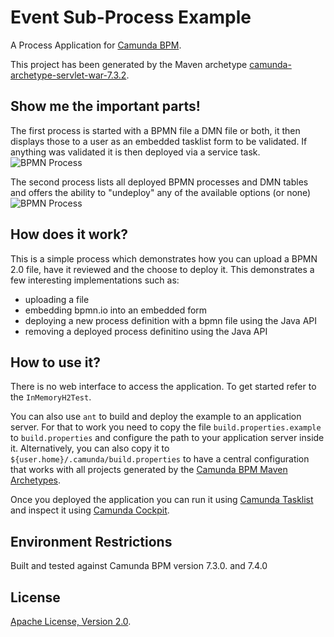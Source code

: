 # Event Sub-Process Example
A Process Application for [Camunda BPM](http://docs.camunda.org).

This project has been generated by the Maven archetype
[camunda-archetype-servlet-war-7.3.2](https://docs.camunda.org/manual/latest/user-guide/process-applications/maven-archetypes/).

## Show me the important parts!
The first process is started with a BPMN file a DMN file or both, it then displays those to a user as an embedded tasklist form to be validated.
If anything was validated it is then deployed via a service task. 
![BPMN Process](src/main/resources/process.svg)

The second process lists all deployed BPMN processes and DMN tables and offers the ability to "undeploy" any of the available options (or none)
![BPMN Process](src/main/resources/remove-deployment.svg)

## How does it work?
This is a simple process which demonstrates how you can upload a BPMN 2.0 file, have it reviewed and the choose to deploy it. 
This demonstrates a few interesting implementations such as:

+ uploading a file
+ embedding bpmn.io into an embedded form
+ deploying a new process definition with a bpmn file using the Java API
+ removing a deployed process definitino using the Java API


## How to use it?
There is no web interface to access the application.
To get started refer to the `InMemoryH2Test`.

You can also use `ant` to build and deploy the example to an application server.
For that to work you need to copy the file `build.properties.example` to `build.properties`
and configure the path to your application server inside it.
Alternatively, you can also copy it to `${user.home}/.camunda/build.properties`
to have a central configuration that works with all projects generated by the
[Camunda BPM Maven Archetypes](https://docs.camunda.org/manual/latest/user-guide/process-applications/maven-archetypes/).

Once you deployed the application you can run it using
[Camunda Tasklist](http://docs.camunda.org/latest/guides/user-guide/#tasklist)
and inspect it using
[Camunda Cockpit](http://docs.camunda.org/latest/guides/user-guide/#cockpit).

## Environment Restrictions
Built and tested against Camunda BPM version 7.3.0. and 7.4.0

## License
[Apache License, Version 2.0](http://www.apache.org/licenses/LICENSE-2.0).

<!-- HTML snippet for index page
  <tr>
    <td><img src="snippets/UploadAndDeploy/src/main/resources/process.png" width="100"></td>
    <td><a href="snippets/UploadAndDeploy">Camunda BPM Process Application</a></td>
    <td>A Process Application for [Camunda BPM](http://docs.camunda.org).</td>
  </tr>
-->